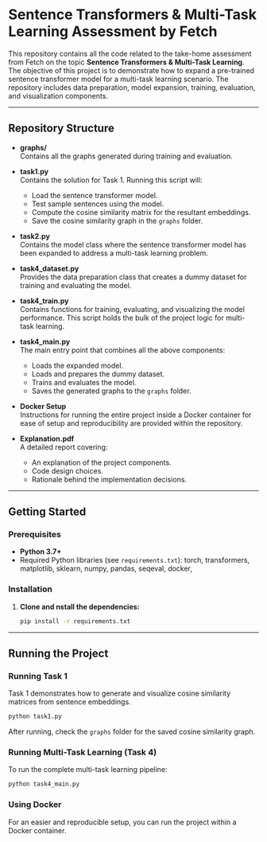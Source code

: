 # Sentence Transformers & Multi-Task Learning Assessment by Fetch

This repository contains all the code related to the take-home assessment from Fetch on the topic **Sentence Transformers & Multi-Task Learning**. The objective of this project is to demonstrate how to expand a pre-trained sentence transformer model for a multi-task learning scenario. The repository includes data preparation, model expansion, training, evaluation, and visualization components.

---

## Repository Structure

- **graphs/**  
  Contains all the graphs generated during training and evaluation.

- **task1.py**  
  Contains the solution for Task 1. Running this script will:
  - Load the sentence transformer model.
  - Test sample sentences using the model.
  - Compute the cosine similarity matrix for the resultant embeddings.
  - Save the cosine similarity graph in the `graphs` folder.

- **task2.py**  
  Contains the model class where the sentence transformer model has been expanded to address a multi-task learning problem.

- **task4_dataset.py**  
  Provides the data preparation class that creates a dummy dataset for training and evaluating the model.

- **task4_train.py**  
  Contains functions for training, evaluating, and visualizing the model performance. This script holds the bulk of the project logic for multi-task learning.

- **task4_main.py**  
  The main entry point that combines all the above components:
  - Loads the expanded model.
  - Loads and prepares the dummy dataset.
  - Trains and evaluates the model.
  - Saves the generated graphs to the `graphs` folder.

- **Docker Setup**  
  Instructions for running the entire project inside a Docker container for ease of setup and reproducibility are provided within the repository.

- **Explanation.pdf**  
  A detailed report covering:
  - An explanation of the project components.
  - Code design choices.
  - Rationale behind the implementation decisions.

---

## Getting Started

### Prerequisites

- **Python 3.7+**
- Required Python libraries (see `requirements.txt`):
  torch,
  transformers,
  matplotlib,
  sklearn,
  numpy,
  pandas,
  seqeval,
  docker,

### Installation

1. **Clone and nstall the dependencies:**

   ```bash
   pip install -r requirements.txt
   ```
---

## Running the Project

### Running Task 1

Task 1 demonstrates how to generate and visualize cosine similarity matrices from sentence embeddings.

```bash
python task1.py
```
After running, check the `graphs` folder for the saved cosine similarity graph.

### Running Multi-Task Learning (Task 4)

To run the complete multi-task learning pipeline:

```bash
python task4_main.py
```

### Using Docker

For an easier and reproducible setup, you can run the project within a Docker container.



